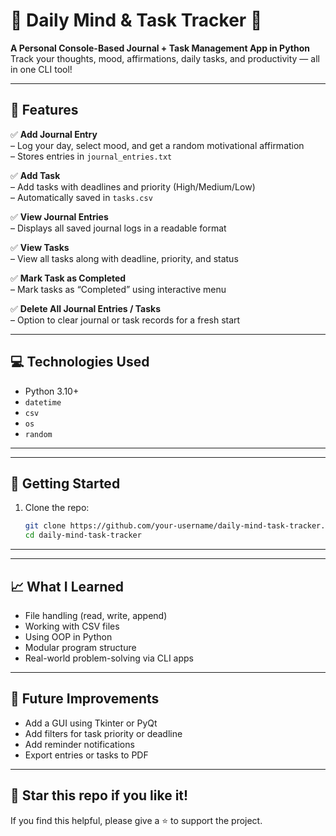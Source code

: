 # 🧠 Daily Mind & Task Tracker 📝  
**A Personal Console-Based Journal + Task Management App in Python**  
Track your thoughts, mood, affirmations, daily tasks, and productivity — all in one CLI tool!

---

## 📌 Features

✅ **Add Journal Entry**  
– Log your day, select mood, and get a random motivational affirmation  
– Stores entries in `journal_entries.txt`

✅ **Add Task**  
– Add tasks with deadlines and priority (High/Medium/Low)  
– Automatically saved in `tasks.csv`

✅ **View Journal Entries**  
– Displays all saved journal logs in a readable format

✅ **View Tasks**  
– View all tasks along with deadline, priority, and status

✅ **Mark Task as Completed**  
– Mark tasks as “Completed” using interactive menu

✅ **Delete All Journal Entries / Tasks**  
– Option to clear journal or task records for a fresh start

---

## 💻 Technologies Used

- Python 3.10+
- `datetime`
- `csv`
- `os`
- `random`

---


---

## 🚀 Getting Started

1. Clone the repo:
   ```bash
   git clone https://github.com/your-username/daily-mind-task-tracker.git
   cd daily-mind-task-tracker
---

---

## 📈 What I Learned

- File handling (read, write, append)
- Working with CSV files
- Using OOP in Python
- Modular program structure
- Real-world problem-solving via CLI apps

---

## 🧩 Future Improvements

- Add a GUI using Tkinter or PyQt  
- Add filters for task priority or deadline  
- Add reminder notifications  
- Export entries or tasks to PDF

---

## 🌟 Star this repo if you like it!

If you find this helpful, please give a ⭐️ to support the project.



